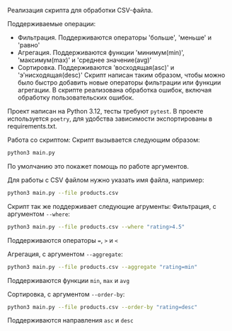 Реализация скрипта для обработки CSV-файла.

Поддерживаемые операции:
- Фильтрация. Поддерживаются операторы 'больше', 'меньше' и 'равно'
- Агрегация. Поддерживаются функции 'минимум(min)', 'максимум(max)' и 'среднее значение(avg)'
- Сортировка. Поддерживаются 'восходящая(asc)' и 'э'нисходящая(desc)'
Скрипт написан таким образом, чтобы можно было быстро добавить новые операторы фильтрации или функции агрегации.
В скрипте реализована обработка ошибок, включая обработку пользовательских ошибок.

Проект написан на Python 3.12, тесты требуют `pytest`. В проекте используется `poetry`, для удобства зависимости экспортированы в requirements.txt.

Работа со скриптом:
Скрипт вызывается следующим образом:
```sh
python3 main.py
```
По умолчанию это покажет помощь по работе аргументов.

Для работы с CSV файлом нужно указать имя файла, например:
```sh
python3 main.py --file products.csv
```

Скрипт так же поддерживает следующие агрументы:
Фильтрация, с аргументом `--where`:
```sh
python3 main.py --file products.csv --where "rating>4.5"
```
Поддерживаются операторы `=`, `>` и `<`

Агрегация, с аргументом `--aggregate`:
```sh
python3 main.py --file products.csv --aggregate "rating=min"
```
Поддерживаются функции `min`, `max` и `avg`

Сортировка, с аргументом `--order-by`:
```sh
python3 main.py --file products.csv --order-by "rating=desc"
```
Поддерживаются направления `asc` и `desc`
